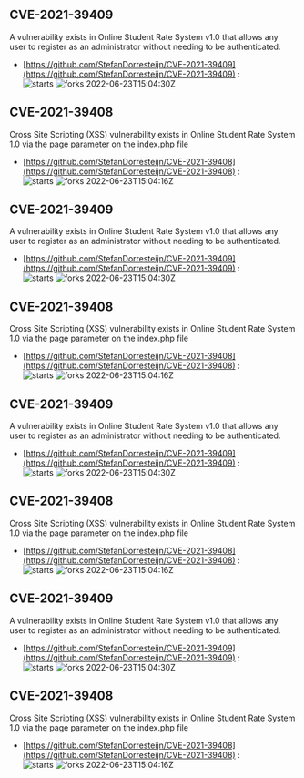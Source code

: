 ## CVE-2021-39409
 A vulnerability exists in Online Student Rate System v1.0 that allows any user to register as an administrator without needing to be authenticated.

- [https://github.com/StefanDorresteijn/CVE-2021-39409](https://github.com/StefanDorresteijn/CVE-2021-39409) :  
![starts](https://img.shields.io/github/stars/StefanDorresteijn/CVE-2021-39409.svg) 
![forks](https://img.shields.io/github/forks/StefanDorresteijn/CVE-2021-39409.svg) 
2022-06-23T15:04:30Z

## CVE-2021-39408
 Cross Site Scripting (XSS) vulnerability exists in Online Student Rate System 1.0 via the page parameter on the index.php file

- [https://github.com/StefanDorresteijn/CVE-2021-39408](https://github.com/StefanDorresteijn/CVE-2021-39408) :  
![starts](https://img.shields.io/github/stars/StefanDorresteijn/CVE-2021-39408.svg) 
![forks](https://img.shields.io/github/forks/StefanDorresteijn/CVE-2021-39408.svg) 
2022-06-23T15:04:16Z

## CVE-2021-39409
 A vulnerability exists in Online Student Rate System v1.0 that allows any user to register as an administrator without needing to be authenticated.

- [https://github.com/StefanDorresteijn/CVE-2021-39409](https://github.com/StefanDorresteijn/CVE-2021-39409) :  
![starts](https://img.shields.io/github/stars/StefanDorresteijn/CVE-2021-39409.svg) 
![forks](https://img.shields.io/github/forks/StefanDorresteijn/CVE-2021-39409.svg) 
2022-06-23T15:04:30Z

## CVE-2021-39408
 Cross Site Scripting (XSS) vulnerability exists in Online Student Rate System 1.0 via the page parameter on the index.php file

- [https://github.com/StefanDorresteijn/CVE-2021-39408](https://github.com/StefanDorresteijn/CVE-2021-39408) :  
![starts](https://img.shields.io/github/stars/StefanDorresteijn/CVE-2021-39408.svg) 
![forks](https://img.shields.io/github/forks/StefanDorresteijn/CVE-2021-39408.svg) 
2022-06-23T15:04:16Z

## CVE-2021-39409
 A vulnerability exists in Online Student Rate System v1.0 that allows any user to register as an administrator without needing to be authenticated.

- [https://github.com/StefanDorresteijn/CVE-2021-39409](https://github.com/StefanDorresteijn/CVE-2021-39409) :  
![starts](https://img.shields.io/github/stars/StefanDorresteijn/CVE-2021-39409.svg) 
![forks](https://img.shields.io/github/forks/StefanDorresteijn/CVE-2021-39409.svg) 
2022-06-23T15:04:30Z

## CVE-2021-39408
 Cross Site Scripting (XSS) vulnerability exists in Online Student Rate System 1.0 via the page parameter on the index.php file

- [https://github.com/StefanDorresteijn/CVE-2021-39408](https://github.com/StefanDorresteijn/CVE-2021-39408) :  
![starts](https://img.shields.io/github/stars/StefanDorresteijn/CVE-2021-39408.svg) 
![forks](https://img.shields.io/github/forks/StefanDorresteijn/CVE-2021-39408.svg) 
2022-06-23T15:04:16Z

## CVE-2021-39409
 A vulnerability exists in Online Student Rate System v1.0 that allows any user to register as an administrator without needing to be authenticated.

- [https://github.com/StefanDorresteijn/CVE-2021-39409](https://github.com/StefanDorresteijn/CVE-2021-39409) :  
![starts](https://img.shields.io/github/stars/StefanDorresteijn/CVE-2021-39409.svg) 
![forks](https://img.shields.io/github/forks/StefanDorresteijn/CVE-2021-39409.svg) 
2022-06-23T15:04:30Z

## CVE-2021-39408
 Cross Site Scripting (XSS) vulnerability exists in Online Student Rate System 1.0 via the page parameter on the index.php file

- [https://github.com/StefanDorresteijn/CVE-2021-39408](https://github.com/StefanDorresteijn/CVE-2021-39408) :  
![starts](https://img.shields.io/github/stars/StefanDorresteijn/CVE-2021-39408.svg) 
![forks](https://img.shields.io/github/forks/StefanDorresteijn/CVE-2021-39408.svg) 
2022-06-23T15:04:16Z

